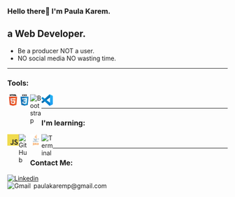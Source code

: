 ### Hello there👋 I'm Paula Karem.

## a Web Developer.
- Be a producer NOT a user.
- NO social media NO wasting time.
<!--
**Paula-Karem/Paula-Karem** is a ✨ _special_ ✨ repository because its `README.md` (this file) appears on your GitHub profile.

Here are some ideas to get you started:

- 🔭 I’m currently working on ...
- 🌱 I’m currently learning ...
- 👯 I’m looking to collaborate on ...
- 🤔 I’m looking for help with ...
- 💬 Ask me about ...
- 📫 How to reach me: ...
- 😄 Pronouns: ...
- ⚡ Fun fact: ...
-->
---
### Tools:

<img align="left" alt="HTML" width="26px" src="https://raw.githubusercontent.com/github/explore/80688e429a7d4ef2fca1e82350fe8e3517d3494d/topics/html/html.png"/>

<img align="left" alt="CSS" width="26px" src="https://raw.githubusercontent.com/github/explore/80688e429a7d4ef2fca1e82350fe8e3517d3494d/topics/css/css.png"/>

<img align="left" alt="Bootstrap" width="26px" src="https://getbootstrap.com/docs/5.2/assets/brand/bootstrap-logo-shadow.png"/>

<img align="left" alt="Visual Studio Code" width="26px" src="https://raw.githubusercontent.com/github/explore/80688e429a7d4ef2fca1e82350fe8e3517d3494d/topics/visual-studio-code/visual-studio-code.png"/>

<br>

---

### I'm learning:

<img align="left" alt="JS" width="26px" src="https://raw.githubusercontent.com/github/explore/80688e429a7d4ef2fca1e82350fe8e3517d3494d/topics/javascript/javascript.png"/>

<img align="left" alt="GitHub" width="26px" src="https://iconape.com/wp-content/files/ia/122232/png/Cib-github__CoreUI_Icons_v1.0.0_.png"/>

<img align="left" alt="Java" width="26px" src="https://raw.githubusercontent.com/github/explore/80688e429a7d4ef2fca1e82350fe8e3517d3494d/topics/java/java.png"/>

<img align="left" alt="Terminal" width="26px" src="https://camo.githubusercontent.com/51c97ec016ee6750482dae6b09593143281352964ca0d9dbcbda5c6950639194/68747470733a2f2f7777772e6b696e64706e672e636f6d2f706963632f6d2f3135332d313533383031385f7465726d696e616c2d69636f6e2d68642d706e672d646f776e6c6f61642e706e67"/>

<br>

---

### Contact Me:

<a href="https://www.linkedin.com/in/paula-karem">
<img alt="Linkedin" width="26px" src="https://cdn.jsdelivr.net/npm/simple-icons@v3/icons/linkedin.svg"/>
</a>

<br>
<a href="mailto:paulakaremp@gmail.com" target="_blank">
<img align="left" alt="Gmail" width="60px" src="https://ssl.gstatic.com/ui/v1/icons/mail/rfr/logo_gmail_lockup_dark_1x_r2.png"/></a>paulakaremp@gmail.com
